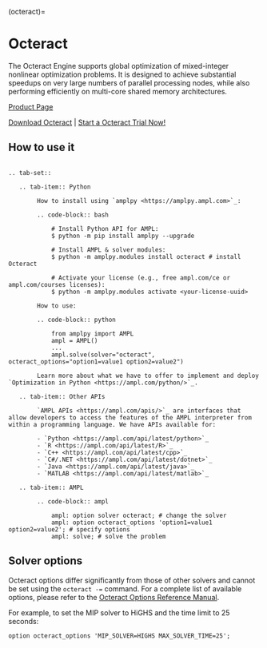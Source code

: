 (octeract)=

# Octeract

The Octeract Engine supports global optimization of mixed-integer nonlinear optimization problems. It is designed to achieve substantial speedups on very large numbers of parallel processing nodes, while also performing efficiently on multi-core shared memory architectures.

[Product Page](https://ampl.com/products/solvers/solvers-we-sell/octeract/)

[Download Octeract](https://ampl.com/download/octeract)
| [Start a Octeract Trial Now!](https://ampl.com/trial/octeract)

## How to use it

```{eval-rst}

.. tab-set::

   .. tab-item:: Python
   
        How to install using `amplpy <https://amplpy.ampl.com>`_:

        .. code-block:: bash

            # Install Python API for AMPL:
            $ python -m pip install amplpy --upgrade

            # Install AMPL & solver modules:
            $ python -m amplpy.modules install octeract # install Octeract

            # Activate your license (e.g., free ampl.com/ce or ampl.com/courses licenses):
            $ python -m amplpy.modules activate <your-license-uuid>

        How to use:

        .. code-block:: python

            from amplpy import AMPL
            ampl = AMPL()
            ...
            ampl.solve(solver="octeract", octeract_options="option1=value1 option2=value2")

        Learn more about what we have to offer to implement and deploy `Optimization in Python <https://ampl.com/python/>`_.

   .. tab-item:: Other APIs

        `AMPL APIs <https://ampl.com/apis/>`_ are interfaces that allow developers to access the features of the AMPL interpreter from within a programming language. We have APIs available for:

        - `Python <https://ampl.com/api/latest/python>`_
        - `R <https://ampl.com/api/latest/R>`_
        - `C++ <https://ampl.com/api/latest/cpp>`_
        - `C#/.NET <https://ampl.com/api/latest/dotnet>`_
        - `Java <https://ampl.com/api/latest/java>`_
        - `MATLAB <https://ampl.com/api/latest/matlab>`_

   .. tab-item:: AMPL

        .. code-block:: ampl

            ampl: option solver octeract; # change the solver
            ampl: option octeract_options 'option1=value1 option2=value2'; # specify options
            ampl: solve; # solve the problem
```

## Solver options

Octeract options differ significantly from those of other solvers and cannot be set using the `octeract -=` command. For a complete list of available options, please refer to the [Octeract Options Reference Manual](https://www.octeract.com/docs/octeract-engine-options/options-reference/).

For example, to set the MIP solver to HiGHS and the time limit to 25 seconds:
```ampl
option octeract_options 'MIP_SOLVER=HIGHS MAX_SOLVER_TIME=25';
```
